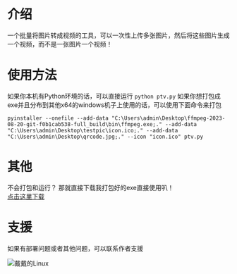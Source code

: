 # 介绍
一个批量将图片转成视频的工具，可以一次性上传多张图片，然后将这些图片生成一个视频，而不是一张图片一个视频！

# 使用方法
如果你本机有Python环境的话，可以直接运行 `python ptv.py`
如果你想打包成exe并且分布到其他x64的windows机子上使用的话，可以使用下面命令来打包
```
pyinstaller --onefile --add-data "C:\Users\admin\Desktop\ffmpeg-2023-08-20-git-f0b1cab538-full_build\bin\ffmpeg.exe;." --add-data "C:\Users\admin\Desktop\testpic\icon.ico;." --add-data "C:\Users\admin\Desktop\qrcode.jpg;." --icon "icon.ico" ptv.py
```
# 其他
不会打包和运行？
那就直接下载我打包好的exe直接使用叭！  
[点击这里下载](https://github.com/StephenJose-Dai/pictransfervideo/releases/download/v24.11.4.1/pictransfervideo_windows_x64.zip)

# 支援
如果有部署问题或者其他问题，可以联系作者支援  

![戴戴的Linux](qrcorde.jpg)
